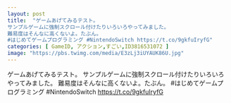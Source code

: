 ```yaml
---
layout: post
title:  "ゲームあげてみるテスト。
サンプルゲームに強制スクロール付けたりいろいろやってみました。
難易度はそんなに高くないよ。たぶん。
#はじめてゲームプログラミング #NintendoSwitch https://t.co/9gkfuIryfG"
categories: [ GameID, アクション,すごい,ID3816531072 ]
image: "https://pbs.twimg.com/media/E3zLj3iUYAUK86U.jpg"
---
```

ゲームあげてみるテスト。
サンプルゲームに強制スクロール付けたりいろいろやってみました。
難易度はそんなに高くないよ。たぶん。
#はじめてゲームプログラミング #NintendoSwitch https://t.co/9gkfuIryfG

